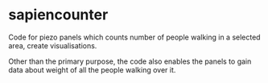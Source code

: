 # sapiencounter
Code for piezo panels which counts number of people walking in a selected area, create visualisations.

Other than the primary purpose, the code also enables the panels to gain data about weight of all the people walking over it.
